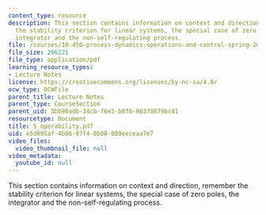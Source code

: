 ```yaml
---
content_type: resource
description: This section contains information on context and direction, remember
  the stability criterion for linear systems, the special case of zero poles, the
  integrator and the non-self-regulating process.
file: /courses/10-450-process-dynamics-operations-and-control-spring-2006/e5d095af4b8697f40b80009eeceaa7e7_5_operability.pdf
file_size: 266221
file_type: application/pdf
learning_resource_types:
- Lecture Notes
license: https://creativecommons.org/licenses/by-nc-sa/4.0/
ocw_type: OCWFile
parent_title: Lecture Notes
parent_type: CourseSection
parent_uid: 5bb90adb-34cb-f6e3-b8f6-96370879bc41
resourcetype: Document
title: 5_operability.pdf
uid: e5d095af-4b86-97f4-0b80-009eeceaa7e7
video_files:
  video_thumbnail_file: null
video_metadata:
  youtube_id: null
---
```

This section contains information on context and direction, remember the stability criterion for linear systems, the special case of zero poles, the integrator and the non-self-regulating process.